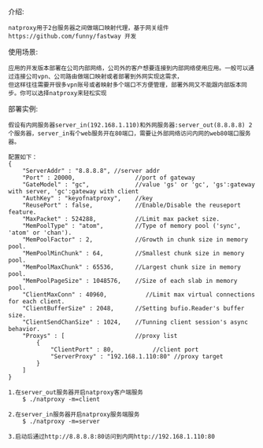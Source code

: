 介绍:

    natproxy用于2台服务器之间做端口映射代理，基于网关组件 https://github.com/funny/fastway 开发

使用场景:

    应用的开发版本部署在公司内部网络，公司外的客户想要连接到内部网络使用应用。一般可以通过连接公司vpn、公司路由做端口映射或者部署到外网实现这需求，
    但这样往往需要开很多vpn账号或者映射多个端口不方便管理，部署外网又不能跟内部版本同步。你可以选择natproxy来轻松实现

部署实例:

    假设有内网服务器server_in(192.168.1.110)和外网服务器:server_out(8.8.8.8) 2个服务器，server_in有个web服务开在80端口，需要让外部网络访问内网的web80端口服务器。

    配置如下：
    {
        "ServerAddr" : "8.8.8.8", //server addr
        "Port" : 20000,                 //port of gateway
        "GateModel" : "gc",             //value 'gs' or 'gc', 'gs':gateway with server, 'gc':gateway with client
        "AuthKey" : "keyofnatproxy",    //key
        "ReusePort" : false,            //Enable/Disable the reuseport feature.
        "MaxPacket" : 524288,           //Limit max packet size.
        "MemPoolType" : "atom",         //Type of memory pool ('sync', 'atom' or 'chan').
        "MemPoolFactor" : 2,            //Growth in chunk size in memory pool.
        "MemPoolMinChunk" : 64,         //Smallest chunk size in memory pool.
        "MemPoolMaxChunk" : 65536,      //Largest chunk size in memory pool.
        "MemPoolPageSize" : 1048576,    //Size of each slab in memory pool.
        "ClientMaxConn" : 40960,           //Limit max virtual connections for each client.
        "ClientBufferSize" : 2048,      //Setting bufio.Reader's buffer size.
        "ClientSendChanSize" : 1024,    //Tunning client session's async behavior.
        "Proxys" : [                    //proxy list
            {
                "ClientPort" : 80,           //client port
                "ServerProxy" : "192.168.1.110:80" //proxy target
            }
        ]
    }

    1.在server_out服务器开启natproxy客户端服务
        $ ./natproxy -m=client

    2.在server_in服务器开启natproxy服务端服务
        $ ./natproxy -m=server
    
    3.启动后通过http://8.8.8.8:80访问到内网http://192.168.1.110:80